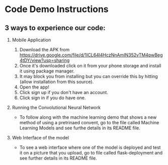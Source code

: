 # Code Demo Instructions

## 3 ways to experience our code:

1. Mobile Application
    1. Download the APK from https://drive.google.com/file/d/1ICL64l4HczNnAmIN352vTM4pwBeg4tDY/view?usp=sharing
	2. Once it's downloaded click on it from your phone storage and install it using package manager.
	3. It may block you from installing but you can override this by hitting (allow installation from this source).
	4. Open the app!
	5. Click sign up if you don't have an account.
	6. Click sign in if you do have one.

2. Running the Convolutional Neural Network
	* To follow along with the machine learning demo that shows a new method of using a pretrinaed convent, go to the file called Machine Learning Models and see furthe details in its README file. 

3. Web Interface of the model
	* To see a web interface where one of the model is deployed and test it on a picture that you upload, go to file called flask-deployment and see further details in its README file.

